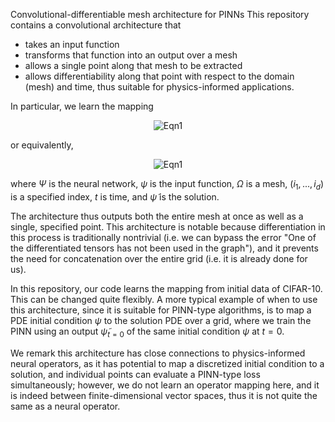 Convolutional-differentiable mesh architecture for PINNs
This repository contains a convolutional architecture that 
- takes an input function
- transforms that function into an output over a mesh
- allows a single point along that mesh to be extracted
- allows differentiability along that point with respect to the domain (mesh) and time, thus suitable for physics-informed applications.

In particular, we learn the mapping


<p align="center">
  <img src="https://latex.codecogs.com/svg.image?\Psi_{\theta_{\Psi}}(\psi,\Omega,(i_1,...,i_d),t)\rightarrow(\tilde{\psi}_{t},[\tilde{\psi}_{t}]_{i_1,...,i_d})," alt="Eqn1">
</p>

or equivalently,


<p align="center">
  <img src="https://latex.codecogs.com/svg.image?\Psi:\mathbb{R}^{n_1\times...\times&space;n_d}\times\mathbb{R}^{n_1\times...\times&space;n_d}\times\mathbb{N}^{d}\times(\mathbb{R}^&plus;\cap\{0\})\times\Theta_{\Psi}\rightarrow\mathbb{R}^{n_1\times...\times&space;n_d}\times\mathbb{R}," alt="Eqn1">
</p>


where $\Psi$ is the neural network, $\psi$ is the input function, $\Omega$ is a mesh, $(i_1,...,i_d)$ is a specified index, $t$ is time, and $\tilde{\psi}$ is the solution.
  
The architecture thus outputs both the entire mesh at once as well as a single, specified point. This architecture is notable because differentiation in this process is traditionally nontrivial (i.e. we can bypass the error "One of the differentiated tensors has not been used in the graph"), and it prevents the need for concatenation over the entire grid (i.e. it is already done for us).

In this repository, our code learns the mapping from initial data of CIFAR-10. This can be changed quite flexibly. A more typical example of when to use this architecture, since it is suitable for PINN-type algorithms, is to map a PDE initial condition $\psi$ to the solution PDE over a grid, where we train the PINN using an output $\tilde{\psi}_{t=0}$ of the same initial condition $\psi$ at $t=0$.

We remark this architecture has close connections to physics-informed neural operators, as it has potential to map a discretized initial condition to a solution, and individual points can evaluate a PINN-type loss simultaneously; however, we do not learn an operator mapping here, and it is indeed between finite-dimensional vector spaces, thus it is not quite the same as a neural operator.

